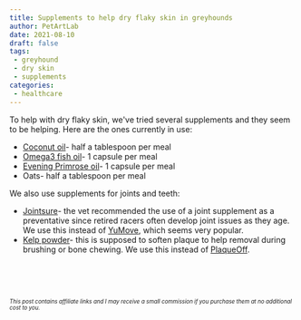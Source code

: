 ```yaml
---
title: Supplements to help dry flaky skin in greyhounds
author: PetArtLab
date: 2021-08-10
draft: false
tags:
 - greyhound
 - dry skin
 - supplements
categories:
 - healthcare
---
```


To help with dry flaky skin, we've tried several supplements and they seem to be helping. Here are the ones currently in use:

* [Coconut oil](https://www.amazon.co.uk/gp/product/B00IARWA6W/ref=ppx_yo_dt_b_asin_title_o02_s00?ie=UTF8&psc=1)- half a tablespoon per meal
* [Omega3 fish oil](https://www.amazon.co.uk/gp/product/B086RTMN2L/ref=ppx_yo_dt_b_asin_title_o06_s00?ie=UTF8&psc=1)- 1 capsule per meal
* [Evening Primrose oil](https://www.amazon.co.uk/gp/product/B009M3O0ZM/ref=ppx_yo_dt_b_search_asin_title?ie=UTF8&psc=1)- 1 capsule per meal
* Oats- half a tablespoon per meal

We also use supplements for joints and teeth:

* [Jointsure](https://www.amazon.co.uk/dp/B078XHF8GM/ref=sns_myd_detail_page)- the vet recommended the use of a joint supplement as a preventative since retired racers often develop joint issues as they age.  We use this instead of [YuMove](https://yumove.co.uk/), which seems very popular.
* [Kelp powder](https://www.amazon.co.uk/gp/product/B00I9WWUH2/ref=ppx_yo_dt_b_search_asin_title?ie=UTF8&psc=1)- this is supposed to soften plaque to help removal during brushing or bone chewing. We use this instead of [PlaqueOff](https://www.amazon.co.uk/ProDen-Plaque-Off-Food-Supplement/dp/B0047VWPNI/ref=sr_1_5_mod_primary_new?dchild=1&keywords=plaque+off&qid=1629302020&rdc=1&sbo=RZvfv%2F%2FHxDF%2BO5021pAnSA%3D%3D&sr=8-5). 
<br>


<br>


<br>



<sub><sup>_This post contains affiliate links and I may receive a small commission if you purchase them at no additional cost to you._</sup></sub>